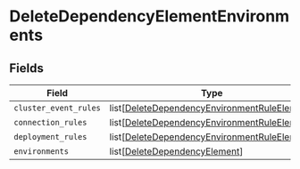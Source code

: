 # DeleteDependencyElementEnvironments


## Fields

| Field                                                                                                         | Type                                                                                                          | Required                                                                                                      | Description                                                                                                   |
| ------------------------------------------------------------------------------------------------------------- | ------------------------------------------------------------------------------------------------------------- | ------------------------------------------------------------------------------------------------------------- | ------------------------------------------------------------------------------------------------------------- |
| `cluster_event_rules`                                                                                         | list[[DeleteDependencyEnvironmentRuleElement](../../models/shared/deletedependencyenvironmentruleelement.md)] | :heavy_minus_sign:                                                                                            | N/A                                                                                                           |
| `connection_rules`                                                                                            | list[[DeleteDependencyEnvironmentRuleElement](../../models/shared/deletedependencyenvironmentruleelement.md)] | :heavy_minus_sign:                                                                                            | N/A                                                                                                           |
| `deployment_rules`                                                                                            | list[[DeleteDependencyEnvironmentRuleElement](../../models/shared/deletedependencyenvironmentruleelement.md)] | :heavy_minus_sign:                                                                                            | N/A                                                                                                           |
| `environments`                                                                                                | list[[DeleteDependencyElement](../../models/shared/deletedependencyelement.md)]                               | :heavy_minus_sign:                                                                                            | N/A                                                                                                           |